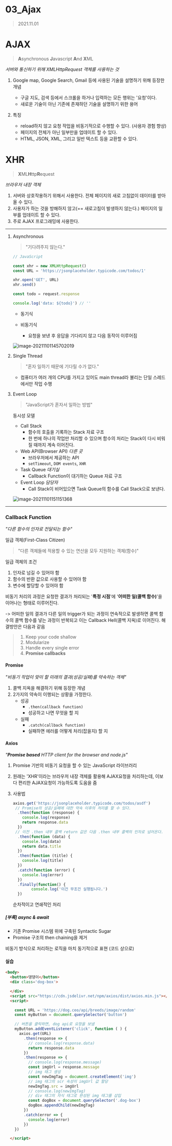 # 03_Ajax

> 2021.11.01

# AJAX

> **A**synchronous **J**avascript **A**nd **X**ML

*서버와 통신하기 위해 XMLHttpRequest 객체를 사용하는 것*

1. Google map, Google Search, Gmail 등에 사용된 기술을 설명하기 위해 등장한 개념

   - 구글 지도, 검색 등에서 스크롤을 하거나 입력하는 모든 행위는 '요청'이다.
   - 새로운 기술이 아닌 기존에 존재하던 기술을 설명하기 위한 용어
   
2. 특징

   - reload하지 않고 요청 작업을 비동기적으로 수행할 수 있다. (사용자 경험 향상)
   - 페이지의 전체가 아닌 일부만을 업데이트 할 수 있다.
   - HTML, JSON, XML, 그리고 일반 텍스트 등을 교환할 수 있다.

# XHR

> **X**ML**H**ttp**R**equest

*브라우저 내장 객체*

1. 서버와 상호작용하기 위해서 사용한다. 전체 페이지의 새로 고침없이 데이터를 받아올 수 있다.
2. 사용자가 하는 것을 방해하지 않고(== 새로고침이 발생하지 않는다.) 페이지의 일부를 업데이트 할 수 있다.
3. 주로 AJAX 프로그래밍에 사용한다.

---

1. Asynchronous

   > "기다려주지 않는다."

   ```javascript
   // JavaScript
   
   const xhr = new XMLHttpRequest()
   const URL = 'https://jsonplaceholder.typicode.com/todos/1'
   
   xhr.open('GET', URL)
   xhr.send()
   
   const todo = request.response
   
   console.log('data: ${todo}') // ''
   ```
   
   * 동기식
   
   * 비동기식
     * 요청을 보낸 후 응답을 기다리지 않고 다음 동작이 이루어짐
   
   ![image-20211101145702019](AJAX.assets/image-20211101145702019.png)
   
2. Single Thread

   > "혼자 일하기 때문에 기다릴 수가 없다."

   * 컴퓨터가 여러 개의 CPU를 가지고 있어도 main thread라 불리는 단일 스레드에서만 작업 수행

3. Event Loop

   > "JavaScript가 혼자서 일하는 방법"

   동시성 모델
   
   - Call Stack 
     - 함수의 호출을 기록하는 Stack 자료 구조
     - 한 번에 하나의 작업만 처리할 수 있으며 함수의 처리는 Stack이 다시 비워질 때까지 계속 이어진다.
   - Web API(Browser API) *다른 곳*
     - 브라우저에서 제공하는 API
     - `setTimeout`, `DOM events`, `XHR`
   - Task Queue *대기실*
     - Callback Function이 대기하는 Queue 자료 구조
   - Event Loop *담당자*
     - Call Stack이 비어있으면 Task Queue의 함수를 Call Stack으로 보낸다.
   
   ![image-20211101151151368](AJAX.assets/image-20211101151151368.png)

---

### Callback Function

*"다른 함수의 인자로 전달되는 함수"*

일급 객체(First-Class Citizen)

> "다른 객체들에 적용할 수 있는 연산을 모두 지원하는 객체(함수)"

일급 객체의 조건

1. 인자로 넘길 수 있어야 함
2. 함수의 반환 값으로 사용할 수 있어야 함
3. 변수에 할당할 수 있어야 함

비동기 처리의 과정은 요청한 결과가 처리되는 '**특정 시점**'에 '**어떠한 일(콜백 함수)**'을 이어나는 형태로 이루어진다.

-> 어떠한 일의 결과가 다른 일의 trigger가 되는 과정이 연속적으로 발생하면 콜백 함수의 콜백 함수를 넣는 과정이 반복되고 이는 Callback Hell(콜백 지옥)로 이어진다. 해결방안은 다음과 같음

> 1. Keep your code shallow
> 2. Modularize
> 3. Handle every single error
> 4. **Promise callbacks**

#### Promise

*"비동기 작업이 맞이 할 미래의 결과(성공/실패)를 약속하는 객체"*

1. 콜백 지옥을 해결하기 위해 등장한 개념
2. 2가지의 약속이 이행되는 상황을 가정한다.
   - 성공
     - `.then(callback function)`
     - 성공하고 나면 무엇을 할 지
   - 실패
     - `.catch(callback function)`
     - 실패하면 에러를 어떻게 처리(잡을지) 할 지

#### Axios

*"**Promise based** HTTP client for the browser and node.js"*

1. Promise 기반의 비동기 요청을 할 수 있는 JavaScript 라이브러리

2. 원래는 'XHR'이라는 브라우저 내장 객체를 활용해 AJAX요청을 처리하는데, 이보다 편리한 AJAX요청이 가능하도록 도움을 줌

3. 사용법

   ```javascript
   axios.get('https://jsonplaceholder.typicode.com/todos/asdf')
   	// Promise의 성공/실패에 대한 약속 이후의 처리를 할 수 있다. 
     .then(function (response) {
       console.log(response)
       return response.data
     })
   	// 이전 .then 내부 콜백 return 값은 다음 .then 내부 콜백의 인자로 넘어온다.
     .then(function (data) {
       console.log(data)
       return data.title
     })
     .then(function (title) {
       console.log(title)
     })
     .catch(function (error) {
       console.log(error)
     })
     .finally(function() {
           console.log('이건 무조건 실행됩니다.')
     })
   ```

   순차적이고 연쇄적인 처리

##### [부록] async & await

* 기존 Promise 시스템 위에 구축된 Syntactic Sugar
* Promise 구조의 then chaining을 제거

비동기 방식으로 처리하는 로직을 마치 동기적으로 표현 (코드 상으로)

#### 실습

```html
<body>
  <button>댕댕이</button>
  <div class='dog-box'>

  </div>
  <script src="https://cdn.jsdelivr.net/npm/axios/dist/axios.min.js"></script>
  <script>
```

```javascript
    const URL = 'https://dog.ceo/api/breeds/image/random'
    const myButton = document.querySelector('button')

    // 버튼을 클릭하면, dog api로 요청을 보냄
    myButton.addEventListener('click', function ( ) {
      axios.get(URL)
        .then(response => {
          // console.log(response.data)
          return response.data
        })
        .then(response => {
          // console.log(response.message)
          const imgUrl = response.message
          // img 태그 생성
          const newImgTag = document.createElement('img')
          // img 태그의 scr 속성이 imgUrl 값 할당
          newImgTag.src = imgUrl
          // console.log(newImgTag)
          // div 태그의 자식 태그로 완성된 img 태그를 삽입
          const dogBox = document.querySelector('.dog-box')
          dogBox.appendChild(newImgTag)
        })
        .catch(error => {
          console.log(error)
        })
    })
```

```html
  </script>
```

